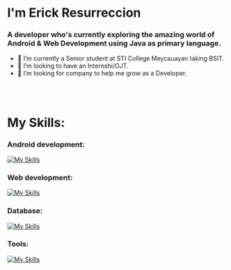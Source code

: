 # I'm Erick Resurreccion

### A developer who's currently exploring the amazing world of Android & Web Development using Java as primary language.


- 🔭 I’m currently a Senior student at STI College Meycauayan taking BSIT.
- 👯 I’m looking to have an Internshi/OJT.
- 🌱 I’m looking for company to help me grow as a Developer.

<br><br>
# My Skills:
### Android development:
[![My Skills](https://skillicons.dev/icons?i=java,kotlin)](https://skillicons.dev)
<br>
### Web development:
[![My Skills](https://skillicons.dev/icons?i=html,css,js,bootstrap,java,php,spring)](https://skillicons.dev)

### Database:
[![My Skills](https://skillicons.dev/icons?i=mysql,firebase,sqlite)](https://skillicons.dev)

### Tools:
[![My Skills](https://skillicons.dev/icons?i=androidstudio,vscode,eclipse,github)](https://skillicons.dev)

